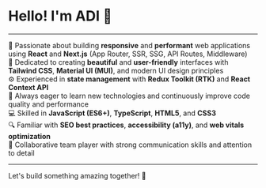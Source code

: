 # Hello! I'm ADI 👋

---

🌟 Passionate about building **responsive** and **performant** web applications using **React** and **Next.js** (App Router, SSR, SSG, API Routes, Middleware)  
🎨 Dedicated to creating **beautiful** and **user-friendly** interfaces with **Tailwind CSS**, **Material UI (MUI)**, and modern UI design principles  
⚙️ Experienced in **state management** with **Redux Toolkit (RTK)** and **React Context API**  
🚀 Always eager to learn new technologies and continuously improve code quality and performance  
💻 Skilled in **JavaScript (ES6+)**, **TypeScript**, **HTML5**, and **CSS3**  
🔍 Familiar with **SEO best practices**, **accessibility (a11y)**, and **web vitals optimization**  
🤝 Collaborative team player with strong communication skills and attention to detail  

---

Let's build something amazing together! 🚀
